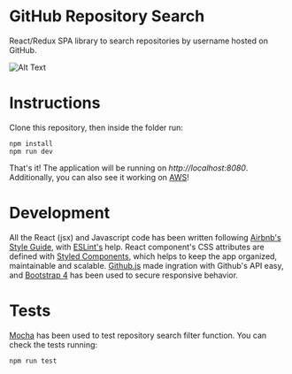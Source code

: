 # GitHub Repository Search

React/Redux SPA library to search repositories by username hosted on GitHub.

![Alt Text](https://media.giphy.com/media/tJODTJEvMCYbqXuePk/giphy.gif)

# Instructions

Clone this repository, then inside the folder run:
```
npm install
npm run dev
```
That's it! The application will be running on *http://localhost:8080*. Additionally, you can also see it working on [AWS](http://github-spa-react.s3-website-sa-east-1.amazonaws.com/)!

# Development

All the React (jsx) and Javascript code has been written following [Airbnb's Style Guide](https://github.com/airbnb/javascript), with [ESLint's](https://eslint.org/) help. React component's CSS attributes are defined with [Styled Components](https://github.com/styled-components/styled-components), which helps to keep the app organized, maintainable and scalable. [Github.js](https://github.com/github-tools/github) made ingration with Github's API easy, and [Bootstrap 4](https://getbootstrap.com/) has been used to secure responsive behavior.

# Tests

[Mocha](https://mochajs.org/) has been used to test repository search filter function. You can check the tests running:
```
npm run test
```
